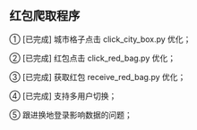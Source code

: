 ## 红包爬取程序

① [已完成] 城市格子点击 click_city_box.py 优化；

② [已完成] 红包点击 click_red_bag.py 优化；

③ [已完成] 获取红包 receive_red_bag.py 优化；

④ [已完成] 支持多用户切换；

⑤ 跟进换地登录影响数据的问题；